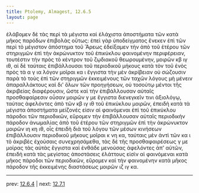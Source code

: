 ```yaml
---
title: Ptolemy, Almagest, 12.6.5
layout: page
---
```


ἐλάβομεν δὲ τὰς περὶ τὰ μέγιστα καὶ ἐλάχιστα ἀποστήματα τῶν κατὰ μῆκος παρόδων ἐπιβολὰς οὕτως: ἐπεὶ γὰρ ὑποδείγματος ἕνεκεν ἐπὶ τῶν περὶ τὸ μέγιστον ἀπόστημα τοῦ Ἄρεως ἐδείξαμεν τὴν ἀπὸ τοῦ ἑτέρου τῶν στηριγμῶν ἐπὶ τὴν ἀκρώνυκτον τοῦ ἐπικύκλου φαινομένην περιφέρειαν, τουτέστιν τὴν πρὸς τὸ κέντρον τοῦ ζῳδιακοῦ θεωρουμένην, μοιρῶν κβ ιγ ιθ, αἱ δὲ ταύταις ἐπιβάλλουσαι τοῦ περιοδικοῦ μήκους κατὰ τὸν τοῦ ἑνὸς πρὸς τὰ α γ ια λόγον μοῖραι κα ι ἔγγιστα τὴν μὲν ἀκρίβειαν οὐ σώζουσιν παρὰ τὸ τοὺς ἐπὶ τῶν στηριγμῶν ἐκκειμένους τῶν ταχῶν λόγους μὴ μένειν ἀπαραλλάκτους καὶ δι' ὅλων τῶν προηγήσεων, οὐ τοσούτῳ μέντοι τῆς ἀκριβείας διαφέρουσιν, ὥστε καὶ τὴν ἐπιβάλλουσαν αὐταῖς προσθαφαίρεσιν οὖσαν μοιρῶν γ με ἔγγιστα διενεγκεῖν τινι ἀξιολόγῳ, ταύτας ἀφελόντες ἀπὸ τῶν κβ ιγ ιθ τοῦ ἐπικύκλου μοιρῶν, ἐπειδὴ κατὰ τὰ μέγιστα ἀποστήματα μείζονές εἰσιν αἱ φαινόμεναι ἐπὶ τοῦ ἐπικύκλου πάροδοι τῶν περιοδικῶν, εὕρομεν τὴν ἐπιβάλλουσαν αὐταῖς περιοδικὴν πάροδον ἀνωμαλίας ἀπὸ τοῦ ἑτέρου τῶν στηριγμῶν ἐπὶ τὴν ἀκρώνυκτον μοιρῶν ιη κη ιθ, οἷς ἐπειδὴ διὰ τοῦ λόγου τῶν μέσων κινήσεων ἐπιβάλλουσιν περιοδικοῦ μήκους μοῖραι κ νη κα, ταύταις μὲν ἀντὶ τῶν κα ι τὸ ἀκριβὲς ἐχούσαις συνεχρησάμεθα, τὰς δὲ τῆς προσθαφαιρέσεως γ με μοίρας τὰς αὐτὰς ἔγγιστα καὶ ἐνθάδε μενούσας ἀφελόντες ἀπ' αὐτῶν, ἐπειδὴ κατὰ τὰς μεγίστας ἀποστάσεις ἐλάττους εἰσὶν αἱ φαινόμεναι κατὰ μῆκος πάροδοι τῶν περιοδικῶν, εὕρομεν καὶ τὴν φαινομένην κατὰ μῆκος πάροδον τῆς ἐκκειμένης διαστάσεως μοιρῶν ιζ ιγ κα. 

---

prev: [12.6.4](../12.6.4/) | next: [12.7.1](../12.7.1/)

